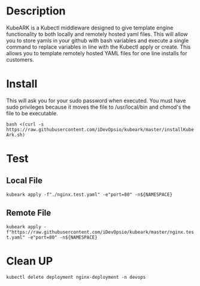 # Description
KubeARK is a Kubectl middleware designed to give template engine functionality to both locally and remotely hosted yaml files. This will allow you to store yamls in your github with bash variables and execute a single command to replace variables in line with the Kubectl apply or create. This allows you to template remotely hosted YAML files for one line installs for customers.

# Install
This will ask you for your sudo password when executed. You must have sudo privileges because it moves the file to /usr/local/bin and chmod's the file to be executable.

`bash <(curl -s https://raw.githubusercontent.com/iDevOpsio/kubeark/master/installKubeArk.sh)`

# Test

## Local File
`kubeark apply -f"./nginx.test.yaml" -e"port=80" -n${NAMESPACE}`


## Remote File
`kubeark apply -f"https://raw.githubusercontent.com/iDevOpsio/kubeark/master/nginx.test.yaml" -e"port=80" -n${NAMESPACE}`


# Clean UP
`kubectl delete deployment nginx-deployment -n devops`

